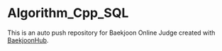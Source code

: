# Algorithm_Cpp_SQL
This is an auto push repository for Baekjoon Online Judge created with [BaekjoonHub](https://github.com/BaekjoonHub/BaekjoonHub).

